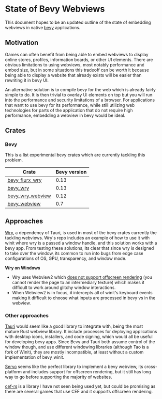 # State of Bevy Webviews

This document hopes to be an updated outline of the state of embedding webviews in native [bevy](https://github.com/bevyengine/bevy) applications.

## Motivation

Games can often benefit from being able to embed webviews to display online stores, profiles, information boards, or other UI elements.
There are obvious limitations to using webviews, most notably performance and embed size, but in some situations this tradeoff can be worth it because being able to display a website that already exists will be easier than rewriting it in bevy UI.

An alternative solution is to compile bevy for the web which is already fairly simple to do.
It is then trivial to overlay UI elements on top but you will run into the performance and security limitations of a browser.
For applications that want to use bevy for its performance, while still utilizing web technologies for parts of the application that do not require high performance, embedding a webview in bevy would be ideal.

## Crates

### Bevy

This is a list experimental bevy crates which are currently tackling this problem.

| Crate | Bevy version |
| --- | --- |
| [bevy_flurx_wry](https://github.com/not-elm/bevy_flurx_wry) | 0.13 |
| [bevy_wry](https://github.com/PawelBis/bevy_wry) | 0.13 |
| [bevy_wry_webview](https://github.com/hytopiagg/bevy_wry_webview) | 0.12 |
| [bevy_webview](https://github.com/blaind/bevy_webview) | 0.7 |

## Approaches

[Wry](https://github.com/tauri-apps/wry), a dependency of Tauri, is used in most of the bevy crates currently the tackling webviews.
Wry's repo includes an example of how to use it with winit where wry is a passed a window handle, and this solution works with a bevy app.
From testing these solutions, its clear that since wry is designed to take over the window, its common to run into bugs from edge case configurations of OS, GPU, transparency, and window mode.

**Wry on Windows**

* Wry uses Webview2 which [does not support offscreen rendering](https://github.com/MicrosoftEdge/WebView2Feedback/issues/20) (you cannot render the page to an intermediary texture) which makes it difficult to work around glitchy window interactions.
* When Webview2 is in focus, it intercepts all of winit's keyboard events making it difficult to choose what inputs are processed in bevy vs in the webview.

### Other approaches

[Tauri](https://github.com/tauri-apps/tauri) would seem like a good library to integrate with, being the most mature Rust webview library.
It include processes for deploying applications with desktop icons, installers, and code signing, which would all be useful for developing bevy apps.
Since Bevy and Tauri both assume control of the window though, and use different windowing libraries (although Tao is a fork of Winit), they are mostly incompatible, at least without a custom implementation of bevy_winit.

[Servo](https://github.com/servo/servo) seems like the perfect library to implement a bevy webview, its cross-platform and includes support for offscreen rendering, but it still has long way to go before supporting the majority of websites. 

[cef-rs](https://github.com/wusyong/cef-rs) is a library I have not seen being used yet, but could be promising as there are several games that use CEF and it supports offscreen rendering.
